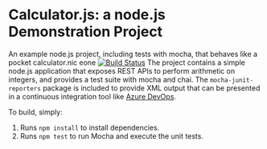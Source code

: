 Calculator.js: a node.js Demonstration Project
==============================================
An example node.js project, including tests with mocha, that behaves like
a pocket calculator.nic eone
[![Build Status](https://dev.azure.com/ranjitu/PartsUnlimited/_apis/build/status/ranjitu.calculator?branchName=master)](https://dev.azure.com/ranjitu/PartsUnlimited/_build/latest?definitionId=3&branchName=master)
The project contains a simple node.js application that exposes REST APIs
to perform arithmetic on integers, and provides a test suite with mocha
and chai.  The `mocha-junit-reporters` package is included to provide XML
output that can be presented in a continuous integration tool like
[Azure DevOps](https://azure.com/devops).

To build, simply:

1. Runs `npm install` to install dependencies.
2. Runs `npm test` to run Mocha and execute the unit tests.

